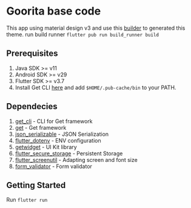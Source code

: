 # Goorita base code
This app using material design v3 and use this [builder](https://m3.material.io/theme-builder) to generated this theme.
run build runner `flutter pub run build_runner build`

## Prerequisites
1. Java SDK >= v11
2. Android SDK >= v29
3. Flutter SDK >= v3.7
3. Install Get CLI [here](https://pub.dev/packages/get_cli) and add `$HOME/.pub-cache/bin` to your PATH.

## Dependecies
1. [get_cli](https://pub.dev/packages/get_cli) - CLI for Get framework
2. [get](https://pub.dev/packages/get) - Get framework
3. [json_serializable](https://pub.dev/packages/json_serializable) - JSON Serialization
4. [flutter_dotenv](https://pub.dev/packages/flutter_dotenv) - ENV configuration
5. [getwidget](https://docs.getwidget.dev/) - UI Kit library
6. [flutter_secure_storage](https://pub.dev/packages/flutter_secure_storage) - Persistent Storage
7. [flutter_screenutil](https://pub.dev/packages/flutter_screenutil) - Adapting screen and font size
8. [form_validator](https://pub.dev/packages/form_validator) - Form validator

## Getting Started
Run `flutter run`